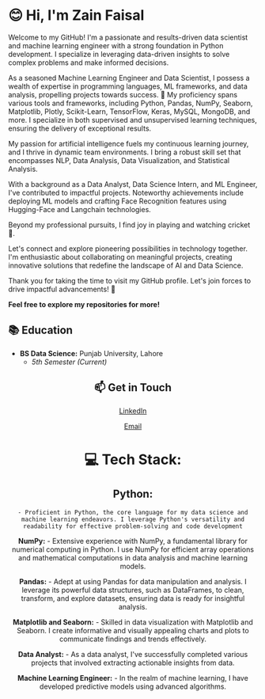<!DOCTYPE html>
<html lang="en">
<head>
    <meta charset="UTF-8">
    <meta name="viewport" content="width=device-width, initial-scale=1.0">
</head>
<style>
  .contact-button {
  display: inline-block;
  margin: 10px;
  padding: 10px 20px;
  font-size: 16px;
  text-decoration: none;
  color: #fff;
  background-color: #007BFF;
  border-radius: 5px;
  transition: background-color 0.3s ease;}

  .contact-button:hover {
  background-color: #0056b3;
  }

.linkedin-button {
background-color: #007BFF;
color: #fff;
padding: 10px 20px;
border-radius: 5px;
text-decoration: none;
font-size: 16px;
margin: 10px;
transition: background-color 0.3s ease;
}

.linkedin-button:hover {
background-color: #0056b3;
}

.email-button {
background-color: #007BFF;
color: #fff;
padding: 10px 20px;
border-radius: 5px;
text-decoration: none;
font-size: 16px;
margin: 10px;
transition: background-color 0.3s ease;
}

.email-button:hover {
background-color: #0056b3;
}
</style>

<body>
<h1> 😊 Hi, I'm Zain Faisal</h1>
<p>Welcome to my GitHub! I'm a passionate and results-driven data scientist and machine learning engineer with a strong foundation in Python development. I specialize in leveraging data-driven insights to solve complex problems and make informed decisions.</p>

<p>As a seasoned Machine Learning Engineer and Data Scientist, I possess a wealth of expertise in programming languages, ML frameworks, and data analysis, propelling projects towards success. 🚀 My proficiency spans various tools and frameworks, including Python, Pandas, NumPy, Seaborn, Matplotlib, Plotly, Scikit-Learn, TensorFlow, Keras, MySQL, MongoDB, and more. I specialize in both supervised and unsupervised learning techniques, ensuring the delivery of exceptional results.</p>

<p>
My passion for artificial intelligence fuels my continuous learning journey, and I thrive in dynamic team environments. I bring a robust skill set that encompasses NLP, Data Analysis, Data Visualization, and Statistical Analysis.
</p>

<p>
  With a background as a Data Analyst, Data Science Intern, and ML Engineer, I've contributed to impactful projects. Noteworthy achievements include deploying ML models and crafting Face Recognition features using Hugging-Face and Langchain technologies.
</p>

<p>
  Beyond my professional pursuits, I find joy in playing and watching cricket 🏏.
</p>

<p>
  Let's connect and explore pioneering possibilities in technology together. I'm enthusiastic about collaborating on meaningful projects, creating innovative solutions that redefine the landscape of AI and Data Science.
</p>

<p>
  Thank you for taking the time to visit my GitHub profile. Let's join forces to drive impactful advancements! 🤝
</p>


**Feel free to explore my repositories for more!**
</body>
</html>



## 📚 Education

- **BS Data Science:** Punjab University, Lahore
  - _5th Semester (Current)_
  
<div align="center">
  <h2 align="center">📫 Get in Touch</h2>


<!-- LinkedIn Badge -->
<a href="www.linkedin.com/in/zain-faisal-593b05239" class="linkedin-button">LinkedIn</a>

<!-- Email Badge -->
<a href="mailto:zainfaisal280@gmail.com" class="email-button" >Email</a>

# 💻 Tech Stack:

## **Python:**
    - Proficient in Python, the core language for my data science and machine learning endeavors. I leverage Python's versatility and readability for effective problem-solving and code development

  **NumPy:**
    - Extensive experience with NumPy, a fundamental library for numerical computing in Python. I use NumPy for efficient array operations and mathematical computations in data analysis and machine learning models.

  **Pandas:**
    - Adept at using Pandas for data manipulation and analysis. I leverage its powerful data structures, such as DataFrames, to clean, transform, and explore datasets, ensuring data is ready for insightful analysis.

  **Matplotlib and Seaborn:**
    - Skilled in data visualization with Matplotlib and Seaborn. I create informative and visually appealing charts and plots to communicate findings and trends effectively.

  **Data Analyst:**
    - As a data analyst, I've successfully completed various projects that involved extracting actionable insights from data.

  **Machine Learning Engineer:**
    - In the realm of machine learning, I have developed predictive models using advanced algorithms.